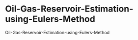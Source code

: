 # Oil-Gas-Reservoir-Estimation-using-Eulers-Method
Oil-Gas-Reservoir-Estimation-using-Eulers-Method
